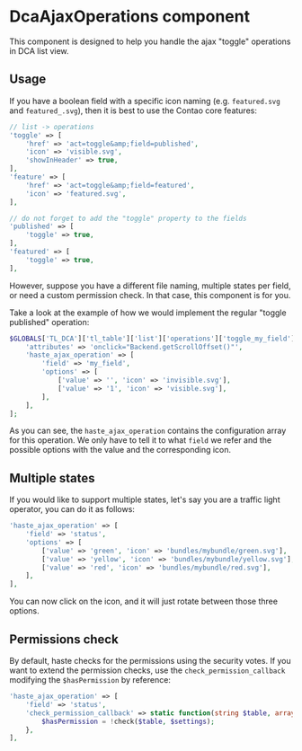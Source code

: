 # DcaAjaxOperations component

This component is designed to help you handle the ajax "toggle" operations in DCA list view. 


## Usage

If you have a boolean field with a specific icon naming (e.g. `featured.svg` and `featured_.svg`), then it is best 
to use the Contao core features:

```php
// list -> operations
'toggle' => [
    'href' => 'act=toggle&amp;field=published',
    'icon' => 'visible.svg',
    'showInHeader' => true,
],
'feature' => [
    'href' => 'act=toggle&amp;field=featured',
    'icon' => 'featured.svg',
],

// do not forget to add the "toggle" property to the fields
'published' => [
    'toggle' => true,
],
'featured' => [
    'toggle' => true,
],
```

However, suppose you have a different file naming, multiple states per field, or need a custom permission check. 
In that case, this component is for you.

Take a look at the example of how we would implement the regular "toggle published" operation:

```php
$GLOBALS['TL_DCA']['tl_table']['list']['operations']['toggle_my_field'] = [
    'attributes' => 'onclick="Backend.getScrollOffset()"',
    'haste_ajax_operation' => [
        'field' => 'my_field',
        'options' => [
            ['value' => '', 'icon' => 'invisible.svg'],
            ['value' => '1', 'icon' => 'visible.svg'],
        ],
    ],
];
```

As you can see, the `haste_ajax_operation` contains the configuration array for this operation.
We only have to tell it to what `field` we refer and the possible options with the value and the corresponding icon.


## Multiple states

If you would like to support multiple states, let's say you are a traffic light operator, you can do it as follows:

```php
'haste_ajax_operation' => [
    'field' => 'status',
    'options' => [
        ['value' => 'green', 'icon' => 'bundles/mybundle/green.svg'],
        ['value' => 'yellow', 'icon' => 'bundles/mybundle/yellow.svg'],
        ['value' => 'red', 'icon' => 'bundles/mybundle/red.svg'],
    ],
],
```

You can now click on the icon, and it will just rotate between those three options.


## Permissions check

By default, haste checks for the permissions using the security votes.
If you want to extend the permission checks, use the `check_permission_callback` modifying the `$hasPermission` by reference:

```php
'haste_ajax_operation' => [
    'field' => 'status',
    'check_permission_callback' => static function(string $table, array $settings, bool &$hasPermission) {
        $hasPermission = !check($table, $settings);
    },
],
```

